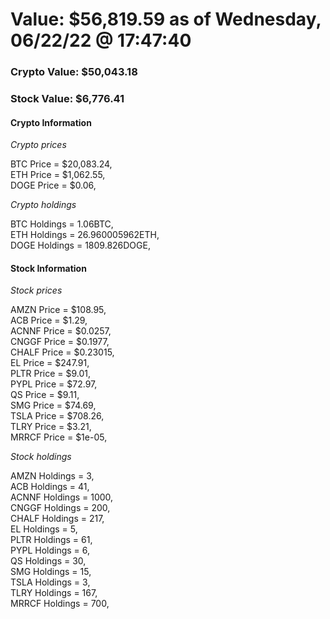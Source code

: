 # Value: $56,819.59 as of Wednesday, 06/22/22 @ 17:47:40 

### Crypto Value: $50,043.18

### Stock Value: $6,776.41

#### Crypto Information 
*Crypto prices* 

BTC Price = $20,083.24,  
ETH Price = $1,062.55,  
DOGE Price = $0.06,  


*Crypto holdings* 

BTC Holdings = 1.06BTC,  
ETH Holdings = 26.960005962ETH,  
DOGE Holdings = 1809.826DOGE,  


#### Stock Information 

*Stock prices* 

AMZN Price = $108.95,  
ACB Price = $1.29,  
ACNNF Price = $0.0257,  
CNGGF Price = $0.1977,  
CHALF Price = $0.23015,  
EL Price = $247.91,  
PLTR Price = $9.01,  
PYPL Price = $72.97,  
QS Price = $9.11,  
SMG Price = $74.69,  
TSLA Price = $708.26,  
TLRY Price = $3.21,  
MRRCF Price = $1e-05,  


*Stock holdings* 

AMZN Holdings = 3,  
ACB Holdings = 41,  
ACNNF Holdings = 1000,  
CNGGF Holdings = 200,  
CHALF Holdings = 217,  
EL Holdings = 5,  
PLTR Holdings = 61,  
PYPL Holdings = 6,  
QS Holdings = 30,  
SMG Holdings = 15,  
TSLA Holdings = 3,  
TLRY Holdings = 167,  
MRRCF Holdings = 700,  


